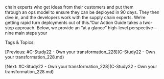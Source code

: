 chain experts who get ideas from their customers and put them  
through an ops model to ensure they can be deployed in 90 days. 
They then dive in, and the developers work with the supply chain 
experts. We’re getting rapid turn deployments out of this.”Our Action Guide takes a two-step approach. Below, we provide 
an “at a glance” high-level perspective—nine main steps your 

   Tags & Topics:
   

[Previous: #C-Study22 - Own your transformation_228](C-Study22 - Own your transformation_228.md)

[Next: #C-Study22 - Own your transformation_228](C-Study22 - Own your transformation_228.md)